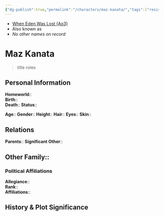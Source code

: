 ```yaml
---
{"dg-publish":true,"permalink":"/characters/maz-kanata/","tags":["resistance","pirate","forcesensitive","unfinished"]}
---
```


- [When Eden Was Lost (Ao3)](https://archiveofourown.org/works/19334440/chapters/45992584)
- Also known as
- *No other names on record*
# Maz Kanata
>title roles

## Personal Information

**Homeworld**::  
**Birth**::  
**Death**:: 
**Status**::

**Age**:: 
**Gender**:: 
**Height**:: 
**Hair**:: 
**Eyes**:: 
**Skin**:: 

## Relations

**Parents**:: 
**Significant Other**::

**Other Family**::
- 

### Political Affiliations

**Allegiance**::  
**Rank**::  
**Affiliations**::  

## History & Plot Significance

